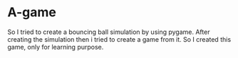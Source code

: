 # A-game
So I tried to create a bouncing ball simulation by using pygame. 
After creating the simulation then i tried to create a game from it. 
So I created this game, only for learning purpose. 
